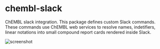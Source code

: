 # chembl-slack
ChEMBL slack integration. This package defines custom Slack commands. These commands use ChEMBL web services to resolve names, indetifiers, linear notations into small compound report cards rendered inside Slack.

![screenshot](https://raw.githubusercontent.com/chembl/chembl-slack/blob/master/slack.jpg)

